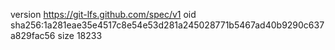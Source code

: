 version https://git-lfs.github.com/spec/v1
oid sha256:1a281eae35e4517c8e54e53d281a245028771b5467ad40b9290c637a829fac56
size 18233
